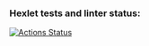 ### Hexlet tests and linter status:
[![Actions Status](https://github.com/Santiors/java-project-71/workflows/hexlet-check/badge.svg)](https://github.com/Santiors/java-project-71/actions)